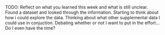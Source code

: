 TODO: Reflect on what you learned this week and what is still unclear.
Found a dataset and looked through the information.
Starting to think about how i could explore the data.
Thinking about what other supplemental data I could use in conjuction.
Debating whether or
not I want to put in the effort... Do I even have the time?
